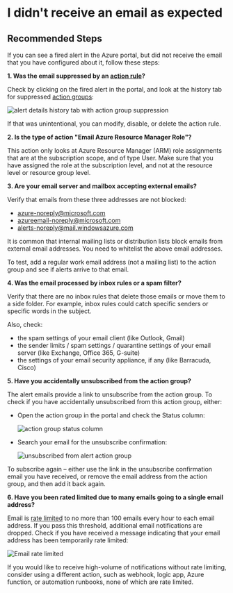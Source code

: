 <properties
  pagetitle="I didn't receive an email as expected &#xD;"
  service=""
  resource=""
  ms.author="ofmanor,yagil"
  selfhelptype="Generic"
  supporttopicids="32739779,32745418"
  resourcetags=""
  productpesids="15454,15725"
  cloudenvironments="public,fairfax,mooncake,usnat,ussec"
  articleid="alerts-notification-missing-email"
  ownershipid="AzureMonitoring_ActionGroup" />
# I didn't receive an email as expected 

## **Recommended Steps**

If you can see a fired alert in the Azure portal, but did not receive the email that you have configured about it, follow these steps:

**1. Was the email suppressed by an [action rule](https://docs.microsoft.com/azure/azure-monitor/platform/alerts-action-rules)?**

Check by clicking on the fired alert in the portal, and look at the history tab for suppressed [action groups](https://docs.microsoft.com/azure/azure-monitor/platform/action-groups):

![alert details history tab with action group suppression](https://docs.microsoft.com/azure/azure-monitor/platform/media/alerts-troubleshoot/history-action-rule.png)

If that was unintentional, you can modify, disable, or delete the action rule.

**2. Is the type of action "Email Azure Resource Manager Role"?**

This action only looks at Azure Resource Manager (ARM) role assignments that are at the subscription scope, and of type User. Make sure that you have assigned the role at the subscription level, and not at the resource level or resource group level.

**3. Are your email server and mailbox accepting external emails?**

Verify that emails from these three addresses are not blocked:

* azure-noreply@microsoft.com
* azureemail-noreply@microsoft.com
* alerts-noreply@mail.windowsazure.com

It is common that internal mailing lists or distribution lists block emails from external email addresses. You need to whitelist the above email addresses.

To test, add a regular work email address (not a mailing list) to the action group and see if alerts arrive to that email.

**4. Was the email processed by inbox rules or a spam filter?**

Verify that there are no inbox rules that delete those emails or move them to a side folder. For example, inbox rules  could catch specific senders or specific words in the subject.

Also, check:

* the spam settings of your email client (like Outlook, Gmail)
* the sender limits / spam settings / quarantine settings of your email server (like Exchange, Office 365, G-suite)
* the settings of your email security appliance, if any (like Barracuda, Cisco)

**5. Have you accidentally unsubscribed from the action group?**

The alert emails provide a link to unsubscribe from the action group. To check if you have accidentally unsubscribed from this action group, either:

* Open the action group in the portal and check the Status column:

    ![action group status column](https://docs.microsoft.com/azure/azure-monitor/platform/media/alerts-troubleshoot/action-group-status.png)
* Search your email for the unsubscribe confirmation:

    ![unsubscribed from alert action group](https://docs.microsoft.com/azure/azure-monitor/platform/media/alerts-troubleshoot/unsubscribe-action-group.png)

To subscribe again – either use the link in the unsubscribe confirmation email you have received, or remove the email address from the action group, and then add it back again.

**6. Have you been rated limited due to many emails going to a single email address?**

Email is [rate limited](https://docs.microsoft.com/azure/azure-monitor/platform/alerts-rate-limiting) to no more than 100 emails every hour to each email address. If you pass this threshold, additional email notifications are dropped. Check if you have received a message indicating that your email address has been temporarily rate limited:

![Email rate limited](https://docs.microsoft.com/azure/azure-monitor/platform/media/alerts-troubleshoot/email-paused.png)

If you would like to receive high-volume of notifications without rate limiting, consider using a different action, such as webhook, logic app, Azure function, or automation runbooks, none of which are rate limited.